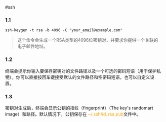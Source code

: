 #ssh

### 1.1

```shell
ssh-keygen -t rsa -b 4096 -C "your_email@example.com"
```

> 这个命令会生成一个RSA类型的4096位密钥对，并要求你提供一个关联的电子邮件地址。

### 1.2
终端会提示你输入要保存密钥对的文件路径以及一个可选的密码短语（用于保护私钥）。你可以直接按回车键接受默认的文件路径和空密码短语，也可以自定义设置。

### 1.3
密钥对生成后，终端会显示公钥的指纹（fingerprint）（The key's randomart image）和路径。默认情况下，公钥保存在<span style="color:orange"> ~/.ssh/id_rsa.pub</span>文件中。

